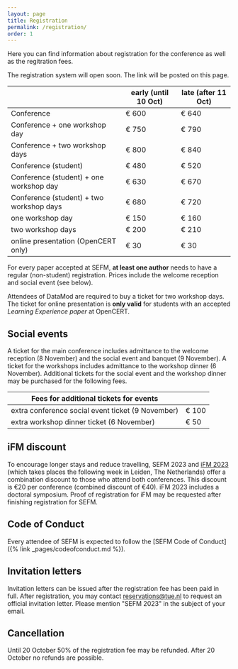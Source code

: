 ```yaml
---
layout: page
title: Registration
permalink: /registration/
order: 1
---
```


Here you can find information about registration for the conference as well as the regitration fees.

The registration system will open soon. The link will be posted on this page.

|                                          | early (until 10 Oct) | late (after 11 Oct) |
| ---------------------------------------- | -------------------- | ------------------- |
| Conference                               |  € 600               |  € 640              |
| Conference + one workshop day            |  € 750               |  € 790              |
| Conference + two workshop days           |  € 800               |  € 840              |
| Conference (student)                     |  € 480               |  € 520              |
| Conference (student) + one workshop day  |  € 630               |  € 670              |
| Conference (student) + two workshop days |  € 680               |  € 720              |
| one workshop day                         |  € 150               |  € 160              |
| two workshop days                        |  € 200               |  € 210              |
| online presentation (OpenCERT only)      |  € 30                |  € 30               |

For every paper accepted at SEFM, **at least one author** needs to have a regular (non-student) registration. Prices include the welcome reception and social event (see below).

Attendees of DataMod are required to buy a ticket for two workshop days. The ticket for online presentation is **only valid** for students with an accepted *Learning Experience paper* at OpenCERT.

## Social events
A ticket for the main conference includes admittance to the welcome reception (8 November) and the social event and banquet (9 November). A ticket for the workshops includes admittance to the workshop dinner (6 November). Additional tickets for the social event and the workshop dinner may be purchased for the following fees.

| Fees for additional tickets for events             |                      |
| -------------------------------------------------- | -------------------- |
| extra conference social event ticket (9 November)  |  € 100               |
| extra workshop dinner ticket (6 November)          |  € 50                |

## iFM discount
To encourage longer stays and reduce travelling, SEFM 2023 and [iFM 2023](https://liacs.leidenuniv.nl/~bonsanguemm/ifm23/index.html) (which takes places the following week in Leiden, The Netherlands) offer a combination discount to those who attend both conferences. This discount is €20 per conference (combined discount of €40). iFM 2023 includes a doctoral symposium. Proof of registration for iFM may be requested after finishing registration for SEFM.

## Code of Conduct
Every attendee of SEFM is expected to follow the [SEFM Code of Conduct]({% link _pages/codeofconduct.md %}).

## Invitation letters
Invitation letters can be issued after the registration fee has been paid in full. After registration, you may contact [reservations@tue.nl](mailto:reservations@tue.nl?subject=SEFM%202023:%20requesting%20invitation%20letter) to request an official invitation letter. Please mention "SEFM 2023" in the subject of your email.

## Cancellation
Until 20 October 50% of the registration fee may be refunded. After 20 October no refunds are possible.